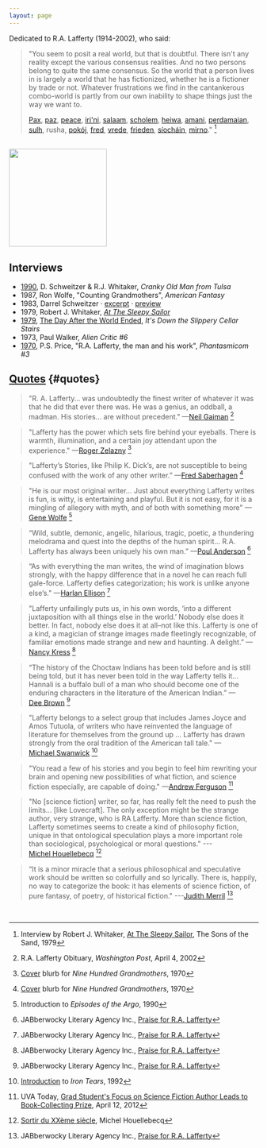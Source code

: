 ```yaml
---
layout: page
---
```


Dedicated to R.A. Lafferty (1914-2002), who said:

> "You seem to posit a real world, but that is doubtful.  There isn't any reality except the various consensus realities.  And no two persons belong to quite the same consensus.  So the world that a person lives in is largely a world that he has fictionized, whether he is a fictioner by trade or not.  Whatever frustrations we find in the cantankerous combo-world is partly from our own inability to shape things just the way we want to.
>
> [Pax](https://www.wordnik.com/words/pax "Latin"), 
> [paz](http://en.wiktionary.org/wiki/paz#Portuguese "Portugese, Spanish"),
> [peace](http://www.columbia.edu/~fdc/pace/ "English"), 
> [iri'ni](http://en.wikipedia.org/wiki/Irene_%28given_name%29 "Greek"), 
> [salaam](http://en.wikipedia.org/wiki/Salaam "Arabic"), 
> [scholem](http://en.wikipedia.org/wiki/Shalom_aleichem "Yiddish"), 
> [heiwa](http://japanese.about.com/od/wordoftheday/p/word149.htm "Japanese"), 
> [amani](http://en.bab.la/dictionary/swahili-english/amani "Swahili"),
> [perdamaian](http://en.wikipedia.org/wiki/World_Peace_Gong "Indonesian"), 
> [sulh](http://en.wikipedia.org/wiki/Sulh "Arabic"),
> rusha, 
> [pokój](http://en.wiktionary.org/wiki/pokoj "Polish, Czech, Slovak"), 
> [fred](http://en.wiktionary.org/wiki/fred#Danish "Danish"), 
> [vrede](http://en.wiktionary.org/wiki/vrede#Dutch "Dutch"), 
> [frieden](http://www.collinsdictionary.com/dictionary/english-german/peace "German"), 
> [síocháin](http://en.wiktionary.org/wiki/s%C3%ADoch%C3%A1in "Irish"),
> [mirno](http://www.wordsense.eu/mirno "Serbo-Croatian")."&nbsp;[^whitaker79] 

<br>
<a href="http://hieronymopolis.wordpress.com/2012/12/03/at-the-sleepy-sailor-a-tribute-to-r-a-lafferty/"><img src="{{ site.baseurl }}/images/ral_index.jpg" height="197"></a>

## Interviews 

* [1990](http://www.isfdb.org/cgi-bin/pl.cgi?304652),
D. Schweitzer & R.J. Whitaker, *Cranky Old Man from Tulsa* 
* 1987, Ron Wolfe, "Counting Grandmothers", *American Fantasy*
* 1983, Darrel Schweitzer
&middot; [excerpt](http://hieronymopolis.wordpress.com/2010/12/09/r-a-lafferty-on-secular-liberalism-the-religion-that-is-not-called-a-religion/) 
&middot; [preview](http://books.google.com/books?id=RHZ_CEPVucgC&pg=PA72&dq=darrell+schweitzer+%22r.a.+lafferty%22&hl=en&sa=X&ei=0QVBVL3tFOmPsQTuhIB4&ved=0CCUQuwUwAQ#v=onepage&q=darrell%20schweitzer%20%22r.a.%20lafferty%22&f=false)
* 1979, Robert J. Whitaker, [*At The Sleepy Sailor*](http://hieronymopolis.wordpress.com/2012/12/03/at-the-sleepy-sailor-a-tribute-to-r-a-lafferty/) 
* [1979](http://www.isfdb.org/cgi-bin/title.cgi?717449), 
[The Day After the World Ended](http://web.archive.org/web/20090327154715/http://www.prairienet.org/~almahu/after.htm), *It's Down the Slippery Cellar Stairs*
* 1973, Paul Walker, *Alien Critic #6*
* [1970](http://www.worldcat.org/title/ra-lafferty-the-man-and-his-work/oclc/70161171),
P.S. Price, "R.A. Lafferty, the man and his work", *Phantasmicom #3* 

## [Quotes](http://en.wikiquote.org/wiki/R._A._Lafferty) {#quotes}

> "R. A. Lafferty&hellip; was undoubtedly the finest writer of whatever it was that he did that ever there was. He was a genius, an oddball, a madman. His stories&hellip; are without precedent." &mdash;[Neil&nbsp;Gaiman](http://en.wikipedia.org/wiki/Neil_Gaiman) [^gaiman-wapo]

> "Lafferty has the power which sets fire behind your eyeballs. There is warmth, illumination, and a certain joy attendant upon the experience." &mdash;[Roger&nbsp;Zelazny](http://en.wikipedia.org/wiki/Roger_Zelazny) [^cover-nine]

> "Lafferty’s Stories, like Philip K. Dick’s, are not susceptible to being confused with the work of any other writer.” &mdash;[Fred&nbsp;Saberhagen](http://en.wikipedia.org/wiki/Fred_Saberhagen) [^cover-nine]

> "He is our most original writer&hellip; Just about everything Lafferty writes is fun, is witty, is entertaining and playful. But it is not easy, for it is a mingling of allegory with myth, and of both with something more" &mdash;[Gene&nbsp;Wolfe](http://en.wikipedia.org/wiki/Gene_Wolfe) [^intro-episodes]

> “Wild, subtle, demonic, angelic, hilarious, tragic, poetic, a thundering melodrama and quest into the depths of the human spirit… R.A. Lafferty has always been uniquely his own man.” &mdash;[Poul&nbsp;Anderson](http://en.wikipedia.org/wiki/Poul_Anderson) [^jabberwocky]

> “As with everything the man writes, the wind of imagination blows strongly, with the happy difference that in a novel he can reach full  gale-force. Lafferty defies categorization; his work is unlike anyone else’s." &mdash;[Harlan&nbsp;Ellison](http://en.wikipedia.org/wiki/Harlan_Ellison) [^jabberwocky]

> "Lafferty unfailingly puts us, in his own words, ‘into a different juxtaposition with all things else in the world.’ Nobody else does it better. In fact, nobody else does it at all–not like this. Lafferty is one of a kind, a magician of strange images made fleetingly recognizable, of familiar emotions made strange and new and haunting. A delight.” &mdash;[Nancy&nbsp;Kress](http://en.wikipedia.org/wiki/Nancy_Kress) [^jabberwocky]

> “The history of the Choctaw Indians has been told before and is still being told, but it has never been told in the way Lafferty tells it…Hannali is a buffalo bull of a man who should become one of the enduring characters in the literature of the American Indian.” &mdash;[Dee&nbsp;Brown](http://en.wikipedia.org/wiki/Dee_Brown_%28writer%29) [^jabberwocky]

> "Lafferty belongs to a select group that includes James Joyce and Amos Tutuola, of writers who have reinvented the language of literature for themselves from the ground up &hellip; Lafferty has drawn strongly from the oral tradition of the American tall tale." &mdash;[Michael&nbsp;Swanwick](http://en.wikipedia.org/wiki/Michael_Swanwick) [^intro-iron]

> "You read a few of his stories and you begin to feel him rewriting your brain and opening new possibilities of what fiction, and science fiction especially, are capable of doing." &mdash;[Andrew&nbsp;Ferguson](http://bsuva.org/wordpress/2012/09/contest-winner-places-in-national-competition/) [^uva-prize]

> "No [science fiction] writer, so far, has really felt the need to push the limits... [like Lovecraft].  The only exception might be the strange author, very strange, who is RA Lafferty. More than science fiction, Lafferty sometimes seems to create a kind of philosophy fiction, unique in that ontological speculation plays a more important role than sociological, psychological or moral questions." ---[Michel&nbsp;Houellebecq](http://en.wikipedia.org/wiki/Michel_Houellebecq) [^hou]

> “It is a minor miracle that a serious philosophical and speculative work should be written so colorfully and so lyrically. There is, happily, no way to categorize the book: it has elements of science fiction, of pure fantasy, of poetry, of historical fiction." ---[Judith&nbsp;Merril](http://en.wikipedia.org/wiki/Judith_Merril) [^jabberwocky]

<br>

[^gaiman-wapo]: R.A. Lafferty Obituary, *Washington Post*, April 4, 2002
[^jabberwocky]: JABberwocky Literary Agency Inc., [Praise for R.A. Lafferty](http://awfulagent.com/jabclients/lafferty)
[^cover-nine]: [Cover](http://books.google.com/books?id=Y_FoU_KMOmkC&printsec=backcover#v=onepage&q&f=false) blurb for *Nine Hundred Grandmothers*, 1970
[^wikiquote]: Wikiquote, [R.A. Lafferty](http://en.wikiquote.org/wiki/R._A._Lafferty)
[^intro-episodes]: Introduction to *Episodes of the Argo*, 1990
[^intro-iron]: [Introduction](http://www.michaelswanwick.com/nonfic/duck.html) to *Iron Tears*, 1992
[^uva-prize]: UVA Today, [Grad Student's Focus on Science Fiction Author Leads to Book-Collecting Prize](http://news.virginia.edu/node/18066?id=18066), April 12, 2012
[^hou]: [Sortir du XXème siècle](https://translate.google.com/translate?hl=en&sl=fr&tl=en&u=https%3A%2F%2Fhouellebecqblog.wordpress.com%2Ftag%2Fr-a-lafferty%2F), Michel Houellebecq
[^whitaker79]: Interview by Robert J. Whitaker, [At The Sleepy Sailor](http://hieronymopolis.wordpress.com/2012/12/03/at-the-sleepy-sailor-a-tribute-to-r-a-lafferty/), The Sons of the Sand, 1979
